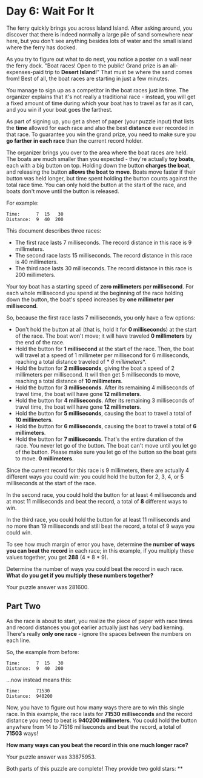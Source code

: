 # Day 6: Wait For It

The ferry quickly brings you across Island Island. After asking around, you discover that there is
indeed normally a large pile of sand somewhere near here, but you don't see anything besides lots of
water and the small island where the ferry has docked.

As you try to figure out what to do next, you notice a poster on a wall near the ferry dock. "Boat
races! Open to the public! Grand prize is an all-expenses-paid trip to **Desert Island**!" That must
be where the sand comes from! Best of all, the boat races are starting in just a few minutes.

You manage to sign up as a competitor in the boat races just in time. The organizer explains that
it's not really a traditional race - instead, you will get a fixed amount of time during which your
boat has to travel as far as it can, and you win if your boat goes the farthest.

As part of signing up, you get a sheet of paper (your puzzle input) that lists the **time** allowed
for each race and also the best **distance** ever recorded in that race. To guarantee you win the
grand prize, you need to make sure you **go farther in each race** than the current record holder.

The organizer brings you over to the area where the boat races are held. The boats are much smaller
than you expected - they're actually **toy boats**, each with a big button on top. Holding down the
button **charges the boat**, and releasing the button **allows the boat to move**. Boats move faster
if their button was held longer, but time spent holding the button counts against the total race
time. You can only hold the button at the start of the race, and boats don't move until the button
is released.

For example:

```
Time:      7  15   30
Distance:  9  40  200
```

This document describes three races:

* The first race lasts 7 milliseconds. The record distance in this race is 9 millimeters.
* The second race lasts 15 milliseconds. The record distance in this race is 40 millimeters.
* The third race lasts 30 milliseconds. The record distance in this race is 200 millimeters.

Your toy boat has a starting speed of **zero millimeters per millisecond**. For each whole
millisecond you spend at the beginning of the race holding down the button, the boat's speed
increases by **one millimeter per millisecond**.

So, because the first race lasts 7 milliseconds, you only have a few options:

* Don't hold the button at all (that is, hold it for **0 milliseconds**) at the start of the race.
  The boat won't move; it will have traveled **0 millimeters** by the end of the race.
* Hold the button for **1 millisecond** at the start of the race. Then, the boat will travel at a
  speed of 1 millimeter per millisecond for 6 milliseconds, reaching a total distance traveled of *
  *6 millimeters**.
* Hold the button for **2 milliseconds**, giving the boat a speed of 2 millimeters per millisecond.
  It will then get 5 milliseconds to move, reaching a total distance of **10 millimeters**.
* Hold the button for **3 milliseconds**. After its remaining 4 milliseconds of travel time, the
  boat will have gone **12 millimeters**.
* Hold the button for **4 milliseconds**. After its remaining 3 milliseconds of travel time, the
  boat will have gone **12 millimeters**.
* Hold the button for **5 milliseconds**, causing the boat to travel a total of **10 millimeters**.
* Hold the button for **6 milliseconds**, causing the boat to travel a total of **6 millimeters**.
* Hold the button for **7 milliseconds**. That's the entire duration of the race. You never let go
  of the button. The boat can't move until you let go of the button. Please make sure you let go of
  the button so the boat gets to move. **0 millimeters**.

Since the current record for this race is 9 millimeters, there are actually 4 different ways you
could win: you could hold the button for 2, 3, 4, or 5 milliseconds at the start of the race.

In the second race, you could hold the button for at least 4 milliseconds and at most 11
milliseconds and beat the record, a total of **8** different ways to win.

In the third race, you could hold the button for at least 11 milliseconds and no more than 19
milliseconds and still beat the record, a total of 9 ways you could win.

To see how much margin of error you have, determine the **number of ways you can beat the record**
in each race; in this example, if you multiply these values together, you get **288** (4 * 8 * 9).

Determine the number of ways you could beat the record in each race. **What do you get if you
multiply these numbers together?**

Your puzzle answer was 281600.

## Part Two

As the race is about to start, you realize the piece of paper with race times and record distances
you got earlier actually just has very bad kerning. There's really **only one race** - ignore the spaces
between the numbers on each line.

So, the example from before:

```
Time:      7  15   30
Distance:  9  40  200
```

...now instead means this:

```
Time:      71530
Distance:  940200
```

Now, you have to figure out how many ways there are to win this single race. In this example, the
race lasts for **71530 milliseconds** and the record distance you need to beat is **940200 millimeters**.
You could hold the button anywhere from 14 to 71516 milliseconds and beat the record, a total of
**71503** ways!

**How many ways can you beat the record in this one much longer race?**

Your puzzle answer was 33875953.

Both parts of this puzzle are complete! They provide two gold stars: **